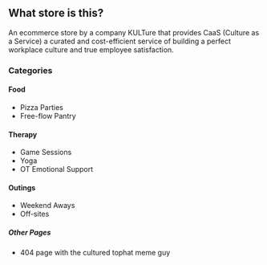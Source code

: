 ## What store is this?
An ecommerce store by a company KULTure that provides CaaS (Culture as a Service) a curated and cost-efficient service of building a perfect workplace culture and true employee satisfaction.

### Categories
#### Food
- Pizza Parties
- Free-flow Pantry

#### Therapy
- Game Sessions
- Yoga
- OT Emotional Support

#### Outings
- Weekend Aways
- Off-sites


##### Other Pages
- 404 page with the cultured tophat meme guy